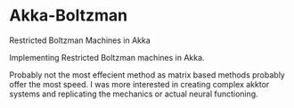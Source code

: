 Akka-Boltzman
=============

Restricted Boltzman Machines in Akka

Implementing Restricted Boltzman machines in Akka.

Probably not the most effecient method as matrix based methods probably offer the most speed.
I was more interested in creating complex akktor systems and replicating the mechanics or actual neural functioning.
